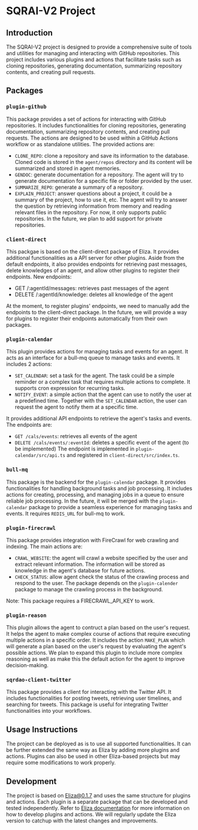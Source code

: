 # SQRAI-V2 Project

## Introduction

The SQRAI-V2 project is designed to provide a comprehensive suite of tools and utilities for managing and interacting with GitHub repositories. This project includes various plugins and actions that facilitate tasks such as cloning repositories, generating documentation, summarizing repository contents, and creating pull requests.

## Packages

### `plugin-github`
This package provides a set of actions for interacting with GitHub repositories. It includes functionalities for cloning repositories, generating documentation, summarizing repository contents, and creating pull requests. The actions are designed to be used within a GitHub Actions workflow or as standalone utilities. The provided actions are:
- `CLONE_REPO`: clone a repository and save its information to the database. Cloned code is stored in the `agent/repos` directory and its content will be summarized and stored in agent memories.
- `GENDOC`: generate documentation for a repository. The agent will try to generate documentation for a specific file or folder provided by the user.
- `SUMMARIZE_REPO`: generate a summary of a repository.
- `EXPLAIN_PROJECT`: answer questions about a project, it could be a summary of the project, how to use it, etc. The agent will try to answer the question by retrieving information from memory and reading relevant files in the repository.
For now, it only supports public repositories. In the future, we plan to add support for private repositories.

### `client-direct`
This packgae is based on the client-direct package of Eliza. It provides additional functionalities as a API server for other plugins. Aside from the default endpoints, it also provides endpoints for retrieving past messages, delete knowledges of an agent, and allow other plugins to register their endpoints.
New endpoints:
- GET /:agentId/messages: retrieves past messages of the agent
- DELETE /:agentId/knowledge: deletes all knowledge of the agent

At the moment, to register plugins' endpoints, we need to manually add the endpoints to the client-direct package. In the future, we will provide a way for plugins to register their endpoints automatically from their own packages.

### `plugin-calendar`
This plugin provides actions for managing tasks and events for an agent. It acts as an interface for a bull-mq queue to manage tasks and events. It includes 2 actions:
- `SET_CALENDAR`: set a task for the agent. The task could be a simple reminder or a complex task that requires multiple actions to complete. It supports cron expression for recurring tasks.
- `NOTIFY_EVENT`: a simple action that the agent can use to notify the user at a predefined time. Together with the `SET_CALENDAR` action, the user can request the agent to notify them at a specific time.

It provides additional API endpoints to retrieve the agent's tasks and events. The endpoints are:
- `GET /cals/events`: retrieves all events of the agent
- `DELETE /cals/events/:eventId`: deletes a specific event of the agent (to be implemented)
The endpoint is implemented in `plugin-calendar/src/api.ts` and registered in `client-direct/src/index.ts`.

### `bull-mq`
This package is the backend for the `plugin-calendar` package. It provides functionalities for handling background tasks and job processing. It includes actions for creating, processing, and managing jobs in a queue to ensure reliable job processing. In the future, it will be merged with the `plugin-calendar` package to provide a seamless experience for managing tasks and events. It requires `REDIS_URL` for bull-mq to work.

### `plugin-firecrawl`
This package provides integration with FireCrawl for web crawling and indexing. The main actions are:
- `CRAWL_WEBSITE`: the agent will crawl a website specified by the user and extract relevant information. The information will be stored as knowledge in the agent's database for future actions.
- `CHECK_STATUS`: allow agent check the status of the crawling process and respond to the user.
The package depends on the `plugin-calender` package to manage the crawling process in the background.

Note: This package requires a FIRECRAWL_API_KEY to work.

### `plugin-reason`
This plugin allows the agent to contruct a plan based on the user's request. It helps the agent to make complex course of actions that require executing multiple actions in a specific order. It includes the action `MAKE_PLAN` which will generate a plan based on the user's request by evaluating the agent's possible actions. We plan to expand this plugin to include more complex reasoning as well as make this the default action for the agent to improve decision-making.

### `sqrdao-client-twitter`
This package provides a client for interacting with the Twitter API. It includes functionalities for posting tweets, retrieving user timelines, and searching for tweets. This package is useful for integrating Twitter functionalities into your workflows.

## Usage Instructions

The project can be deployed as is to use all supported functionalities. It can be further extended the same way as Eliza by adding more plugins and actions. Plugins can also be used in other Eliza-based projects but may require some modifications to work properly.

## Development

The project is based on Eliza@0.1.7 and uses the same structure for plugins and actions. Each plugin is a separate package that can be developed and tested independently. Refer to [Eliza documentation](https://elizaos.github.io/eliza/) for more information on how to develop plugins and actions.
We will regularly update the Eliza version to catchup with the latest changes and improvements.
